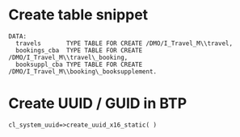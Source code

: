 # Create table snippet

    DATA:
      travels       TYPE TABLE FOR CREATE /DMO/I_Travel_M\\travel,
      bookings_cba  TYPE TABLE FOR CREATE /DMO/I_Travel_M\\travel\_booking,
      booksuppl_cba TYPE TABLE FOR CREATE /DMO/I_Travel_M\\booking\_booksupplement.

# Create UUID / GUID in BTP

```abap
cl_system_uuid=>create_uuid_x16_static( )
```
